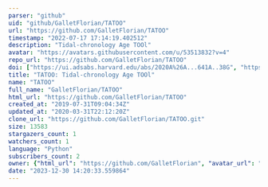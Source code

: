 ```yaml
---
parser: "github"
uid: "github/GalletFlorian/TATOO"
url: "https://github.com/GalletFlorian/TATOO"
timestamp: "2022-07-17 17:14:19.402512"
description: "Tidal-chronology Age TOOl"
avatar: "https://avatars.githubusercontent.com/u/53513832?v=4"
repo_url: "https://github.com/GalletFlorian/TATOO"
doi: ["https://ui.adsabs.harvard.edu/abs/2020A%26A...641A..38G", "https://ui.adsabs.harvard.edu/abs/2020ascl.soft06019G/abstract"]
title: "TATOO: Tidal-chronology Age TOOl"
name: "TATOO"
full_name: "GalletFlorian/TATOO"
html_url: "https://github.com/GalletFlorian/TATOO"
created_at: "2019-07-31T09:04:34Z"
updated_at: "2020-03-31T22:12:20Z"
clone_url: "https://github.com/GalletFlorian/TATOO.git"
size: 13583
stargazers_count: 1
watchers_count: 1
language: "Python"
subscribers_count: 2
owner: {"html_url": "https://github.com/GalletFlorian", "avatar_url": "https://avatars.githubusercontent.com/u/53513832?v=4", "login": "GalletFlorian", "type": "User"}
date: "2023-12-30 14:20:33.559864"
---
```

